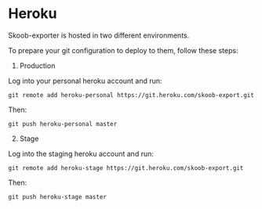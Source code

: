 # Heroku

Skoob-exporter is hosted in two different environments.

To prepare your git configuration to deploy to them, follow these steps:

1. Production

Log into your personal heroku account and run:

```
git remote add heroku-personal https://git.heroku.com/skoob-export.git
```

Then:

```
git push heroku-personal master
```

2. Stage

Log into the staging heroku account and run:

```
git remote add heroku-stage https://git.heroku.com/skoob-export.git
```

Then:

```
git push heroku-stage master
```
